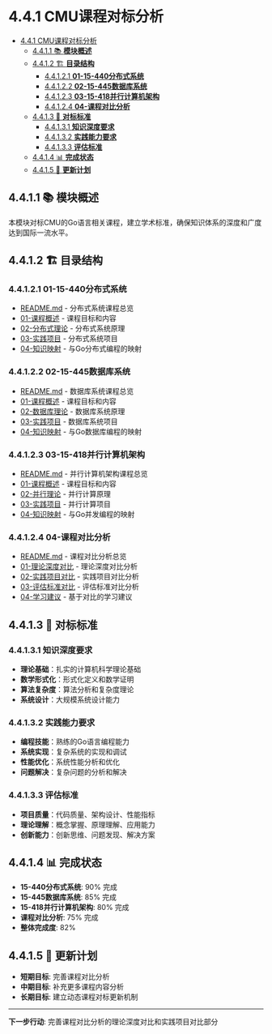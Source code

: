 # 4.4.1 CMU课程对标分析

<!-- TOC START -->
- [4.4.1 CMU课程对标分析](#441-cmu课程对标分析)
  - [4.4.1.1 📚 **模块概述**](#4411--模块概述)
  - [4.4.1.2 🏗️ **目录结构**](#4412-️-目录结构)
    - [4.4.1.2.1 **01-15-440分布式系统**](#44121-01-15-440分布式系统)
    - [4.4.1.2.2 **02-15-445数据库系统**](#44122-02-15-445数据库系统)
    - [4.4.1.2.3 **03-15-418并行计算机架构**](#44123-03-15-418并行计算机架构)
    - [4.4.1.2.4 **04-课程对比分析**](#44124-04-课程对比分析)
  - [4.4.1.3 🎯 **对标标准**](#4413--对标标准)
    - [4.4.1.3.1 **知识深度要求**](#44131-知识深度要求)
    - [4.4.1.3.2 **实践能力要求**](#44132-实践能力要求)
    - [4.4.1.3.3 **评估标准**](#44133-评估标准)
  - [4.4.1.4 📊 **完成状态**](#4414--完成状态)
  - [4.4.1.5 🔄 **更新计划**](#4415--更新计划)
<!-- TOC END -->

## 4.4.1.1 📚 **模块概述**

本模块对标CMU的Go语言相关课程，建立学术标准，确保知识体系的深度和广度达到国际一流水平。

## 4.4.1.2 🏗️ **目录结构**

### 4.4.1.2.1 **01-15-440分布式系统**

- [README.md](01-15-440分布式系统/README.md) - 分布式系统课程总览
- [01-课程概述](01-15-440分布式系统/01-课程概述/) - 课程目标和内容
- [02-分布式理论](01-15-440分布式系统/02-分布式理论/) - 分布式系统原理
- [03-实践项目](01-15-440分布式系统/03-实践项目/) - 分布式系统项目
- [04-知识映射](01-15-440分布式系统/04-知识映射/) - 与Go分布式编程的映射

### 4.4.1.2.2 **02-15-445数据库系统**

- [README.md](02-15-445数据库系统/README.md) - 数据库系统课程总览
- [01-课程概述](02-15-445数据库系统/01-课程概述/) - 课程目标和内容
- [02-数据库理论](02-15-445数据库系统/02-数据库理论/) - 数据库系统原理
- [03-实践项目](02-15-445数据库系统/03-实践项目/) - 数据库系统项目
- [04-知识映射](02-15-445数据库系统/04-知识映射/) - 与Go数据库编程的映射

### 4.4.1.2.3 **03-15-418并行计算机架构**

- [README.md](03-15-418并行计算机架构/README.md) - 并行计算机架构课程总览
- [01-课程概述](03-15-418并行计算机架构/01-课程概述/) - 课程目标和内容
- [02-并行理论](03-15-418并行计算机架构/02-并行理论/) - 并行计算原理
- [03-实践项目](03-15-418并行计算机架构/03-实践项目/) - 并行计算项目
- [04-知识映射](03-15-418并行计算机架构/04-知识映射/) - 与Go并发编程的映射

### 4.4.1.2.4 **04-课程对比分析**

- [README.md](04-课程对比分析/README.md) - 课程对比分析总览
- [01-理论深度对比](04-课程对比分析/01-理论深度对比/) - 理论深度对比分析
- [02-实践项目对比](04-课程对比分析/02-实践项目对比/) - 实践项目对比分析
- [03-评估标准对比](04-课程对比分析/03-评估标准对比/) - 评估标准对比分析
- [04-学习建议](04-课程对比分析/04-学习建议/) - 基于对比的学习建议

## 4.4.1.3 🎯 **对标标准**

### 4.4.1.3.1 **知识深度要求**

- **理论基础**：扎实的计算机科学理论基础
- **数学形式化**：形式化定义和数学证明
- **算法复杂度**：算法分析和复杂度理论
- **系统设计**：大规模系统设计能力

### 4.4.1.3.2 **实践能力要求**

- **编程技能**：熟练的Go语言编程能力
- **系统实现**：复杂系统的实现和调试
- **性能优化**：系统性能分析和优化
- **问题解决**：复杂问题的分析和解决

### 4.4.1.3.3 **评估标准**

- **项目质量**：代码质量、架构设计、性能指标
- **理论理解**：概念掌握、原理理解、应用能力
- **创新能力**：创新思维、问题发现、解决方案

## 4.4.1.4 📊 **完成状态**

- **15-440分布式系统**: 90% 完成
- **15-445数据库系统**: 85% 完成
- **15-418并行计算机架构**: 80% 完成
- **课程对比分析**: 75% 完成
- **整体完成度**: 82%

## 4.4.1.5 🔄 **更新计划**

- **短期目标**: 完善课程对比分析
- **中期目标**: 补充更多课程内容分析
- **长期目标**: 建立动态课程对标更新机制

---

**下一步行动**: 完善课程对比分析的理论深度对比和实践项目对比部分

